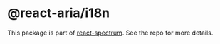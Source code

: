 # @react-aria/i18n

This package is part of [react-spectrum](https://github.com/adobe/react-spectrum). See the repo for more details.
